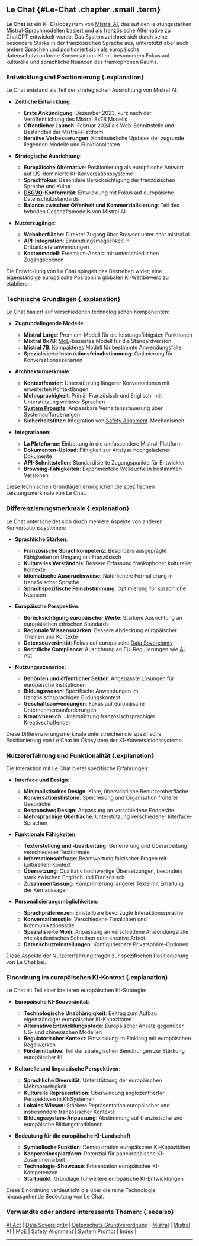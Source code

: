 ## Le Chat {#Le-Chat .chapter .small .term}

**Le Chat** ist ein KI-Dialogsystem von [Mistral AI](#Mistral-AI), das auf den leistungsstarken [Mistral](#Mistral)-Sprachmodellen basiert und als französische Alternative zu ChatGPT entwickelt wurde.
Das System zeichnet sich durch seine besondere Stärke in der französischen Sprache aus, unterstützt aber auch andere Sprachen und positioniert sich als europäische, datenschutzkonforme Konversations-KI mit besonderem Fokus auf kulturelle und sprachliche Nuancen des frankophonen Raums.

### Entwicklung und Positionierung {.explanation}

Le Chat entstand als Teil der strategischen Ausrichtung von Mistral AI:

- **Zeitliche Entwicklung**:
  - **Erste Ankündigung**: Dezember 2023, kurz nach der Veröffentlichung des Mixtral 8x7B Modells
  - **Öffentlicher Launch**: Februar 2024 als Web-Schnittstelle und Bestandteil der Mistral-Plattform
  - **Iterative Verbesserungen**: Kontinuierliche Updates der zugrunde liegenden Modelle und Funktionalitäten

- **Strategische Ausrichtung**:
  - **Europäische Alternative**: Positionierung als europäische Antwort auf US-dominierte KI-Konversationssysteme
  - **Sprachfokus**: Besondere Berücksichtigung der französischen Sprache und Kultur
  - **[DSGVO](#Datenschutz-Grundverordnung)-Konformität**: Entwicklung mit Fokus auf europäische Datenschutzstandards
  - **Balance zwischen Offenheit und Kommerzialisierung**: Teil des hybriden Geschäftsmodells von Mistral AI

- **Nutzerzugänge**:
  - **Weboberfläche**: Direkter Zugang über Browser unter chat.mistral.ai
  - **API-Integration**: Einbindungsmöglichkeit in Drittanbieteranwendungen
  - **Kostenmodell**: Freemium-Ansatz mit unterschiedlichen Zugangsebenen

Die Entwicklung von Le Chat spiegelt das Bestreben wider, eine eigenständige europäische Position im globalen KI-Wettbewerb zu etablieren.

### Technische Grundlagen {.explanation}

Le Chat basiert auf verschiedenen technologischen Komponenten:

- **Zugrundeliegende Modelle**:
  - **Mistral Large**: Premium-Modell für die leistungsfähigsten Funktionen
  - **Mixtral 8x7B**: [MoE](#MoE)-basiertes Modell für die Standardversion
  - **Mistral 7B**: Kompakteres Modell für bestimmte Anwendungsfälle
  - **Spezialisierte Instruktionsfeinabstimmung**: Optimierung für Konversationsszenarien

- **Architekturmerkmale**:
  - **Kontextfenster**: Unterstützung längerer Konversationen mit erweiterten Kontextlängen
  - **Mehrsprachigkeit**: Primär Französisch und Englisch, mit Unterstützung weiterer Sprachen
  - **[System Prompts](#System-Prompt)**: Anpassbare Verhaltenssteuerung über Systemaufforderungen
  - **Sicherheitsfilter**: Integration von [Safety Alignment](#Safety-Alignment)-Mechanismen

- **Integrationen**:
  - **La Plateforme**: Einbettung in die umfassendere Mistral-Plattform
  - **Dokumenten-Upload**: Fähigkeit zur Analyse hochgeladener Dokumente
  - **API-Schnittstellen**: Standardisierte Zugangspunkte für Entwickler
  - **Browsing-Fähigkeiten**: Experimentelle Websuche in bestimmten Versionen

Diese technischen Grundlagen ermöglichen die spezifischen Leistungsmerkmale von Le Chat.

### Differenzierungsmerkmale {.explanation}

Le Chat unterscheidet sich durch mehrere Aspekte von anderen Konversationssystemen:

- **Sprachliche Stärken**:
  - **Französische Sprachkompetenz**: Besonders ausgeprägte Fähigkeiten im Umgang mit Französisch
  - **Kulturelles Verständnis**: Bessere Erfassung frankophoner kultureller Kontexte
  - **Idiomatische Ausdrucksweise**: Natürlichere Formulierung in französischer Sprache
  - **Sprachspezifische Feinabstimmung**: Optimierung für sprachliche Nuancen

- **Europäische Perspektive**:
  - **Berücksichtigung europäischer Werte**: Stärkere Ausrichtung an europäischen ethischen Standards
  - **Regionale Wissensstärken**: Bessere Abdeckung europäischer Themen und Kontexte
  - **Datensouveränität**: Fokus auf europäische [Data Sovereignty](#Data-Sovereignty)
  - **Rechtliche Compliance**: Ausrichtung an EU-Regulierungen wie [AI Act](#AI-Act)

- **Nutzungsszenarios**:
  - **Behörden und öffentlicher Sektor**: Angepasste Lösungen für europäische Institutionen
  - **Bildungswesen**: Spezifische Anwendungen im französischsprachigen Bildungskontext
  - **Geschäftsanwendungen**: Fokus auf europäische Unternehmensanforderungen
  - **Kreativbereich**: Unterstützung französischsprachiger Kreativschaffender

Diese Differenzierungsmerkmale unterstreichen die spezifische Positionierung von Le Chat im Ökosystem der KI-Konversationssysteme.

### Nutzererfahrung und Funktionalität {.explanation}

Die Interaktion mit Le Chat bietet spezifische Erfahrungen:

- **Interface und Design**:
  - **Minimalistisches Design**: Klare, übersichtliche Benutzeroberfläche
  - **Konversationshistorie**: Speicherung und Organisation früherer Gespräche
  - **Responsives Design**: Anpassung an verschiedene Endgeräte
  - **Mehrsprachige Oberfläche**: Unterstützung verschiedener Interface-Sprachen

- **Funktionale Fähigkeiten**:
  - **Texterstellung und -bearbeitung**: Generierung und Überarbeitung verschiedener Textformate
  - **Informationsabfrage**: Beantwortung faktischer Fragen mit kulturellem Kontext
  - **Übersetzung**: Qualitativ hochwertige Übersetzungen, besonders stark zwischen Englisch und Französisch
  - **Zusammenfassung**: Komprimierung längerer Texte mit Erhaltung der Kernaussagen

- **Personalisierungsmöglichkeiten**:
  - **Sprachpräferenzen**: Einstellbare bevorzugte Interaktionssprache
  - **Konversationsstile**: Verschiedene Tonalitäten und Kommunikationsstile
  - **Spezialisierte Modi**: Anpassung an verschiedene Anwendungsfälle wie akademisches Schreiben oder kreative Arbeit
  - **Datenschutzeinstellungen**: Konfigurierbare Privatsphäre-Optionen

Diese Aspekte der Nutzererfahrung tragen zur spezifischen Positionierung von Le Chat bei.

### Einordnung im europäischen KI-Kontext {.explanation}

Le Chat ist Teil einer breiteren europäischen KI-Strategie:

- **Europäische KI-Souveränität**:
  - **Technologische Unabhängigkeit**: Beitrag zum Aufbau eigenständiger europäischer KI-Kapazitäten
  - **Alternative Entwicklungspfade**: Europäischer Ansatz gegenüber US- und chinesischen Modellen
  - **Regulatorischer Kontext**: Entwicklung im Einklang mit europäischen Regelwerken
  - **Förderinitiative**: Teil der strategischen Bemühungen zur Stärkung europäischer KI

- **Kulturelle und linguistische Perspektiven**:
  - **Sprachliche Diversität**: Unterstützung der europäischen Mehrsprachigkeit
  - **Kulturelle Repräsentation**: Überwindung anglozentrierter Perspektiven in KI-Systemen
  - **Lokales Wissen**: Stärkere Repräsentation europäischer und insbesondere französischer Kontexte
  - **Bildungssystem-Anpassung**: Abstimmung auf französische und europäische Bildungstraditionen

- **Bedeutung für die europäische KI-Landschaft**:
  - **Symbolische Funktion**: Demonstration europäischer KI-Kapazitäten
  - **Kooperationsplattform**: Potenzial für paneuropäische KI-Zusammenarbeit
  - **Technologie-Showcase**: Präsentation europäischer KI-Kompetenzen
  - **Startpunkt**: Grundlage für weitere europäische KI-Entwicklungen

Diese Einordnung verdeutlicht die über die reine Technologie hinausgehende Bedeutung von Le Chat.

### Verwandte oder andere interessante Themen: {.seealso}

[AI Act](#AI-Act) |
[Data Sovereignty](#Data-Sovereignty) |
[Datenschutz Grundverordnung](#Datenschutz-Grundverordnung) |
[Mistral](#Mistral) |
[Mistral AI](#Mistral-AI) |
[MoE](#MoE) |
[Safety Alignment](#Safety-Alignment) |
[System Prompt](#System-Prompt) |
[Index](#Index) |

----


